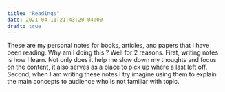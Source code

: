 ```yaml
---
title: "Readings"
date: 2021-04-11T21:43:20-04:00
draft: true
---
```


These are my personal notes for books, articles, and papers that I have been reading. Why am I doing this ?
Well for 2 reasons. First, writing notes is how I learn. Not only does it help me slow down my thoughts and focus on the content, it also serves as a place to pick up where a last left off. Second, when I am writing these notes I try imagine using them to explain the main concepts to audience who is not familiar with topic. 